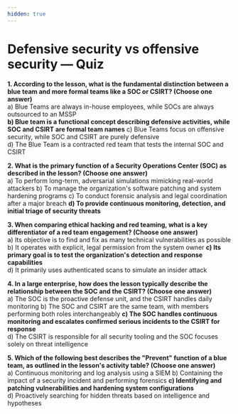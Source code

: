 ```yaml
---
hidden: true
---
```


# Defensive security vs offensive security — Quiz

**1. According to the lesson, what is the fundamental distinction between a blue team and more formal teams like a SOC or CSIRT? (Choose one answer)**  
a) Blue Teams are always in-house employees, while SOCs are always outsourced to an MSSP  
**b) Blue team is a functional concept describing defensive activities, while SOC and CSIRT are formal team names**
c) Blue Teams focus on offensive security, while SOC and CSIRT are purely defensive  
d) The Blue Team is a contracted red team that tests the internal SOC and CSIRT

**2. What is the primary function of a Security Operations Center (SOC) as described in the lesson? (Choose one answer)**  
a) To perform long-term, adversarial simulations mimicking real-world attackers
b) To manage the organization's software patching and system hardening programs
c) To conduct forensic analysis and legal coordination after a major breach
**d) To provide continuous monitoring, detection, and initial triage of security threats**

**3. When comparing ethical hacking and red teaming, what is a key differentiator of a red team engagement? (Choose one answer)**  
a) Its objective is to find and fix as many technical vulnerabilities as possible
b) It operates with explicit, legal permission from the system owner
**c) Its primary goal is to test the organization's detection and response capabilities**  
d) It primarily uses authenticated scans to simulate an insider attack

**4. In a large enterprise, how does the lesson typically describe the relationship between the SOC and the CSIRT? (Choose one answer)**  
a) The SOC is the proactive defense unit, and the CSIRT handles daily monitoring
b) The SOC and CSIRT are the same team, with members performing both roles interchangeably
**c) The SOC handles continuous monitoring and escalates confirmed serious incidents to the CSIRT for response**  
d) The CSIRT is responsible for all security tooling and the SOC focuses solely on threat intelligence

**5. Which of the following best describes the "Prevent" function of a blue team, as outlined in the lesson's activity table? (Choose one answer)**  
a) Continuous monitoring and log analysis using a SIEM
b) Containing the impact of a security incident and performing forensics
**c) Identifying and patching vulnerabilities and hardening system configurations**  
d) Proactively searching for hidden threats based on intelligence and hypotheses